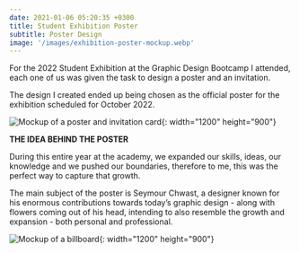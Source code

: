 ```yaml
---
date: 2021-01-06 05:20:35 +0300
title: Student Exhibition Poster
subtitle: Poster Design
image: '/images/exhibition-poster-mockup.webp'
---
```

For the 2022 Student Exhibition at the Graphic Design Bootcamp I attended, each one of us was given the task to design a poster and an invitation.

The design I created ended up being chosen as the official poster for the exhibition scheduled for October 2022. 

![Mockup of a poster and invitation card](/images/exhibition-poster-invitation-mockup.webp){: width="1200" height="900"}

<strong>THE IDEA BEHIND THE POSTER</strong>

During this entire year at the academy, we expanded our skills, ideas, our knowledge and we pushed our boundaries, therefore to me, this was the perfect way to capture that growth.

The main subject of the poster is Seymour Chwast, a designer known for his enormous
contributions towards today’s graphic design - along with flowers coming out of his head,
intending to also resemble the growth and expansion - both personal and professional.

![Mockup of a billboard](/images/exhibition-billboard-mockup.webp){: width="1200" height="900"}
